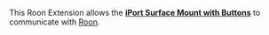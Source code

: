 This Roon Extension allows the [**iPort Surface Mount with Buttons**](http://iportproducts.com/surfacemountbuttons) to communicate with [Roon](https://roonlabs.com).
